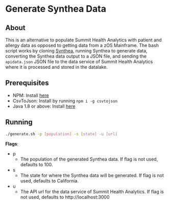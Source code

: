 # Generate Synthea Data

## About

This is an alternative to populate Summit Health Analytics with patient and allergy data as opposed to getting data from a zOS Mainframe. The bash script works by cloning [Synthea](https://github.com/synthetichealth/synthea), running Synthea to generate data, converting the Synthea data output to a JSON file, and sending the `apidata.json` JSON file to the data service of Summit Health Analytics where it is processed and stored in the datalake.

## Prerequisites

* NPM: Install [here](https://www.npmjs.com/get-npm)
* CsvToJson: Install by running `npm i -g csvtojson`
* Java 1.8 or above: Install [here](https://www.oracle.com/technetwork/java/javase/downloads/index.html)

## Running

```bash
./generate.sh -p [population] -s [state] -u [url]
```

**Flags**:
* p
    * The population of the generated Synthea data. If flag is not used, defaults to 100.
* s
    * The state for where the Synthea data will be generated. If flag is not used, defaults to California.
* u
    * The API url for the data service of Summit Health Analytics. If flag is not used, defaults to http://localhost:3000
